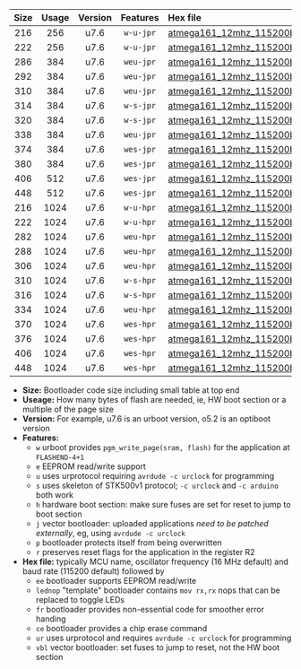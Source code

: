 |Size|Usage|Version|Features|Hex file|
|:-:|:-:|:-:|:-:|:--|
|216|256|u7.6|`w-u-jpr`|[atmega161_12mhz_115200bps_ur_vbl.hex](https://raw.githubusercontent.com/stefanrueger/urboot/main/bootloaders/atmega161/fcpu_12mhz/115200_bps/atmega161_12mhz_115200bps_ur_vbl.hex)|
|222|256|u7.6|`w-u-jpr`|[atmega161_12mhz_115200bps_lednop_ur_vbl.hex](https://raw.githubusercontent.com/stefanrueger/urboot/main/bootloaders/atmega161/fcpu_12mhz/115200_bps/atmega161_12mhz_115200bps_lednop_ur_vbl.hex)|
|286|384|u7.6|`weu-jpr`|[atmega161_12mhz_115200bps_ee_ur_vbl.hex](https://raw.githubusercontent.com/stefanrueger/urboot/main/bootloaders/atmega161/fcpu_12mhz/115200_bps/atmega161_12mhz_115200bps_ee_ur_vbl.hex)|
|292|384|u7.6|`weu-jpr`|[atmega161_12mhz_115200bps_ee_lednop_ur_vbl.hex](https://raw.githubusercontent.com/stefanrueger/urboot/main/bootloaders/atmega161/fcpu_12mhz/115200_bps/atmega161_12mhz_115200bps_ee_lednop_ur_vbl.hex)|
|310|384|u7.6|`weu-jpr`|[atmega161_12mhz_115200bps_ee_lednop_fr_ur_vbl.hex](https://raw.githubusercontent.com/stefanrueger/urboot/main/bootloaders/atmega161/fcpu_12mhz/115200_bps/atmega161_12mhz_115200bps_ee_lednop_fr_ur_vbl.hex)|
|314|384|u7.6|`w-s-jpr`|[atmega161_12mhz_115200bps_vbl.hex](https://raw.githubusercontent.com/stefanrueger/urboot/main/bootloaders/atmega161/fcpu_12mhz/115200_bps/atmega161_12mhz_115200bps_vbl.hex)|
|320|384|u7.6|`w-s-jpr`|[atmega161_12mhz_115200bps_lednop_vbl.hex](https://raw.githubusercontent.com/stefanrueger/urboot/main/bootloaders/atmega161/fcpu_12mhz/115200_bps/atmega161_12mhz_115200bps_lednop_vbl.hex)|
|338|384|u7.6|`weu-jpr`|[atmega161_12mhz_115200bps_ee_lednop_fr_ce_ur_vbl.hex](https://raw.githubusercontent.com/stefanrueger/urboot/main/bootloaders/atmega161/fcpu_12mhz/115200_bps/atmega161_12mhz_115200bps_ee_lednop_fr_ce_ur_vbl.hex)|
|374|384|u7.6|`wes-jpr`|[atmega161_12mhz_115200bps_ee_vbl.hex](https://raw.githubusercontent.com/stefanrueger/urboot/main/bootloaders/atmega161/fcpu_12mhz/115200_bps/atmega161_12mhz_115200bps_ee_vbl.hex)|
|380|384|u7.6|`wes-jpr`|[atmega161_12mhz_115200bps_ee_lednop_vbl.hex](https://raw.githubusercontent.com/stefanrueger/urboot/main/bootloaders/atmega161/fcpu_12mhz/115200_bps/atmega161_12mhz_115200bps_ee_lednop_vbl.hex)|
|406|512|u7.6|`wes-jpr`|[atmega161_12mhz_115200bps_ee_lednop_fr_vbl.hex](https://raw.githubusercontent.com/stefanrueger/urboot/main/bootloaders/atmega161/fcpu_12mhz/115200_bps/atmega161_12mhz_115200bps_ee_lednop_fr_vbl.hex)|
|448|512|u7.6|`wes-jpr`|[atmega161_12mhz_115200bps_ee_lednop_fr_ce_vbl.hex](https://raw.githubusercontent.com/stefanrueger/urboot/main/bootloaders/atmega161/fcpu_12mhz/115200_bps/atmega161_12mhz_115200bps_ee_lednop_fr_ce_vbl.hex)|
|216|1024|u7.6|`w-u-hpr`|[atmega161_12mhz_115200bps_ur.hex](https://raw.githubusercontent.com/stefanrueger/urboot/main/bootloaders/atmega161/fcpu_12mhz/115200_bps/atmega161_12mhz_115200bps_ur.hex)|
|222|1024|u7.6|`w-u-hpr`|[atmega161_12mhz_115200bps_lednop_ur.hex](https://raw.githubusercontent.com/stefanrueger/urboot/main/bootloaders/atmega161/fcpu_12mhz/115200_bps/atmega161_12mhz_115200bps_lednop_ur.hex)|
|282|1024|u7.6|`weu-hpr`|[atmega161_12mhz_115200bps_ee_ur.hex](https://raw.githubusercontent.com/stefanrueger/urboot/main/bootloaders/atmega161/fcpu_12mhz/115200_bps/atmega161_12mhz_115200bps_ee_ur.hex)|
|288|1024|u7.6|`weu-hpr`|[atmega161_12mhz_115200bps_ee_lednop_ur.hex](https://raw.githubusercontent.com/stefanrueger/urboot/main/bootloaders/atmega161/fcpu_12mhz/115200_bps/atmega161_12mhz_115200bps_ee_lednop_ur.hex)|
|306|1024|u7.6|`weu-hpr`|[atmega161_12mhz_115200bps_ee_lednop_fr_ur.hex](https://raw.githubusercontent.com/stefanrueger/urboot/main/bootloaders/atmega161/fcpu_12mhz/115200_bps/atmega161_12mhz_115200bps_ee_lednop_fr_ur.hex)|
|310|1024|u7.6|`w-s-hpr`|[atmega161_12mhz_115200bps.hex](https://raw.githubusercontent.com/stefanrueger/urboot/main/bootloaders/atmega161/fcpu_12mhz/115200_bps/atmega161_12mhz_115200bps.hex)|
|316|1024|u7.6|`w-s-hpr`|[atmega161_12mhz_115200bps_lednop.hex](https://raw.githubusercontent.com/stefanrueger/urboot/main/bootloaders/atmega161/fcpu_12mhz/115200_bps/atmega161_12mhz_115200bps_lednop.hex)|
|334|1024|u7.6|`weu-hpr`|[atmega161_12mhz_115200bps_ee_lednop_fr_ce_ur.hex](https://raw.githubusercontent.com/stefanrueger/urboot/main/bootloaders/atmega161/fcpu_12mhz/115200_bps/atmega161_12mhz_115200bps_ee_lednop_fr_ce_ur.hex)|
|370|1024|u7.6|`wes-hpr`|[atmega161_12mhz_115200bps_ee.hex](https://raw.githubusercontent.com/stefanrueger/urboot/main/bootloaders/atmega161/fcpu_12mhz/115200_bps/atmega161_12mhz_115200bps_ee.hex)|
|376|1024|u7.6|`wes-hpr`|[atmega161_12mhz_115200bps_ee_lednop.hex](https://raw.githubusercontent.com/stefanrueger/urboot/main/bootloaders/atmega161/fcpu_12mhz/115200_bps/atmega161_12mhz_115200bps_ee_lednop.hex)|
|406|1024|u7.6|`wes-hpr`|[atmega161_12mhz_115200bps_ee_lednop_fr.hex](https://raw.githubusercontent.com/stefanrueger/urboot/main/bootloaders/atmega161/fcpu_12mhz/115200_bps/atmega161_12mhz_115200bps_ee_lednop_fr.hex)|
|448|1024|u7.6|`wes-hpr`|[atmega161_12mhz_115200bps_ee_lednop_fr_ce.hex](https://raw.githubusercontent.com/stefanrueger/urboot/main/bootloaders/atmega161/fcpu_12mhz/115200_bps/atmega161_12mhz_115200bps_ee_lednop_fr_ce.hex)|

- **Size:** Bootloader code size including small table at top end
- **Useage:** How many bytes of flash are needed, ie, HW boot section or a multiple of the page size
- **Version:** For example, u7.6 is an urboot version, o5.2 is an optiboot version
- **Features:**
  + `w` urboot provides `pgm_write_page(sram, flash)` for the application at `FLASHEND-4+1`
  + `e` EEPROM read/write support
  + `u` uses urprotocol requiring `avrdude -c urclock` for programming
  + `s` uses skeleton of STK500v1 protocol; `-c urclock` and `-c arduino` both work
  + `h` hardware boot section: make sure fuses are set for reset to jump to boot section
  + `j` vector bootloader: uploaded applications *need to be patched externally*, eg, using `avrdude -c urclock`
  + `p` bootloader protects itself from being overwritten
  + `r` preserves reset flags for the application in the register R2
- **Hex file:** typically MCU name, oscillator frequency (16 MHz default) and baud rate (115200 default) followed by
  + `ee` bootloader supports EEPROM read/write
  + `lednop` "template" bootloader contains `mov rx,rx` nops that can be replaced to toggle LEDs
  + `fr` bootloader provides non-essential code for smoother error handing
  + `ce` bootloader provides a chip erase command
  + `ur` uses urprotocol and requires `avrdude -c urclock` for programming
  + `vbl` vector bootloader: set fuses to jump to reset, not the HW boot section
